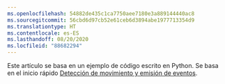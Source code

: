 ```yaml
---
ms.openlocfilehash: 54882de435c1ca7750aee7180e3a889144440ac8
ms.sourcegitcommit: 56cbd6d97cb52e61ceb6d3894abe1977713354d9
ms.translationtype: HT
ms.contentlocale: es-ES
ms.lasthandoff: 08/20/2020
ms.locfileid: "88682294"
---
```

Este artículo se basa en un ejemplo de código escrito en Python. Se basa en el inicio rápido [Detección de movimiento y emisión de eventos](../../../detect-motion-emit-events-quickstart.md).